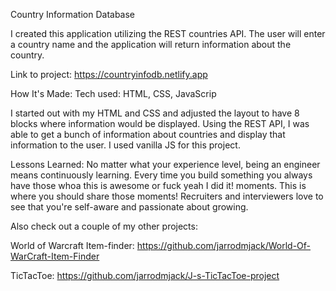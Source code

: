 Country Information Database

I created this application utilizing the REST countries API. The user will enter a country name and the application will return information about the country.

Link to project: https://countryinfodb.netlify.app


How It's Made:
Tech used: HTML, CSS, JavaScrip

I started out with my HTML and CSS and adjusted the layout to have 8 blocks where information would be displayed. Using the REST API, I was able to get a bunch of information about countries and display that information to the user. I used vanilla JS for this project.

Lessons Learned:
No matter what your experience level, being an engineer means continuously learning. Every time you build something you always have those whoa this is awesome or fuck yeah I did it! moments. This is where you should share those moments! Recruiters and interviewers love to see that you're self-aware and passionate about growing.


Also check out a couple of my other projects: 

World of Warcraft Item-finder: https://github.com/jarrodmjack/World-Of-WarCraft-Item-Finder

TicTacToe: https://github.com/jarrodmjack/J-s-TicTacToe-project

